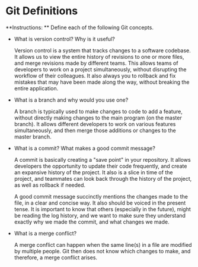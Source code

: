 # Git Definitions

**Instructions: ** Define each of the following Git concepts.

* What is version control?  Why is it useful?
  
  Version control is a system that tracks changes to a software codebase. It allows us to view the entire history of revisions to one or more files, and merge revisions made by different teams. This allows teams of developers to work on a project simultaneously, without disrupting the workflow of their colleagues. It also always you to rollback and fix mistakes that may have been made along the way, without breaking the entire application.

* What is a branch and why would you use one?

  A branch is typically used to make changes to code to add a feature, without directly making changes to the main program (on the master branch). It allows different developers to work on various features simultaneously, and then merge those additions or changes to the master branch.

* What is a commit? What makes a good commit message?

  A commit is basically creating a "save point" in your repository. It allows developers the opportunity to update their code frequently, and create an expansive history of the project. It also is a slice in time of the project, and teammates can look back through the history of the project, as well as rollback if needed. 

  A good commit message succinctly mentions the changes made to the file, in a clear and concise way. It also should be voiced in the present tense. It is important to know that others (especially in the future), might be reading the log history, and we want to make sure they understand exactly why we made the commit, and what changes we made.

* What is a merge conflict?

  A merge conflict can happen when the same line(s) in a file are modified by multiple people. Git then does not know which changes to make, and therefore, a merge conflict arises. 